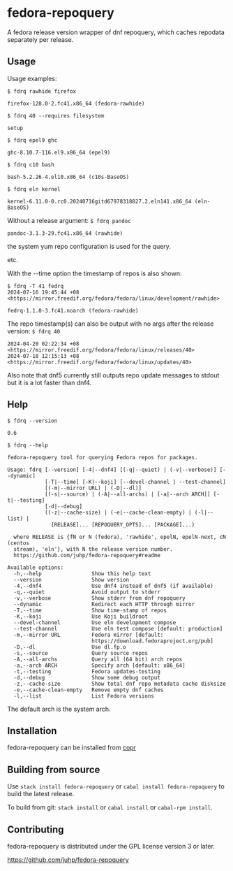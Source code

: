# fedora-repoquery

A fedora release version wrapper of dnf repoquery,
which caches repodata separately per release.

## Usage
Usage examples:

`$ fdrq rawhide firefox`

```
firefox-128.0-2.fc41.x86_64 (fedora-rawhide)
```

`$ fdrq 40 --requires filesystem`

```
setup
```

`$ fdrq epel9 ghc`

```
ghc-8.10.7-116.el9.x86_64 (epel9)
```

`$ fdrq c10 bash`

```
bash-5.2.26-4.el10.x86_64 (c10s-BaseOS)
```

`$ fdrq eln kernel`

```
kernel-6.11.0-0.rc0.20240716gitd67978318827.2.eln141.x86_64 (eln-BaseOS)
```

Without a release argument:
`$ fdrq pandoc`

```
pandoc-3.1.3-29.fc41.x86_64 (rawhide)
```
the system yum repo configuration is used for the query.

etc.

With the --time option the timestamp of repos is also shown:
```
$ fdrq -T 41 fedrq
2024-07-16 19:45:44 +08 <https://mirror.freedif.org/fedora/fedora/linux/development/rawhide>

fedrq-1.1.0-3.fc41.noarch (fedora-rawhide)
```
The repo timestamp(s) can also be output with no args after
the release version:
`$ fdrq 40`

```
2024-04-20 02:22:34 +08 <https://mirror.freedif.org/fedora/fedora/linux/releases/40>
2024-07-18 12:15:13 +08 <https://mirror.freedif.org/fedora/fedora/linux/updates/40>
```

Also note that dnf5 currently still outputs repo update messages to stdout
but it is a lot faster than dnf4.

## Help
`$ fdrq --version`

```
0.6
```
`$ fdrq --help`

```
fedora-repoquery tool for querying Fedora repos for packages.

Usage: fdrq [--version] [-4|--dnf4] [(-q|--quiet) | (-v|--verbose)] [--dynamic]
            [-T|--time] [-K|--koji] [--devel-channel | --test-channel]
            [(-m|--mirror URL) | (-D|--dl)]
            [(-s|--source) | (-A|--all-archs) | [-a|--arch ARCH]] [-t|--testing]
            [-d|--debug]
            ((-z|--cache-size) | (-e|--cache-clean-empty) | (-l|--list) |
              [RELEASE]... [REPOQUERY_OPTS]... [PACKAGE]...)

  where RELEASE is {fN or N (fedora), 'rawhide', epelN, epelN-next, cN (centos
  stream), 'eln'}, with N the release version number.
  https://github.com/juhp/fedora-repoquery#readme

Available options:
  -h,--help                Show this help text
  --version                Show version
  -4,--dnf4                Use dnf4 instead of dnf5 (if available)
  -q,--quiet               Avoid output to stderr
  -v,--verbose             Show stderr from dnf repoquery
  --dynamic                Redirect each HTTP through mirror
  -T,--time                Show time-stamp of repos
  -K,--koji                Use Koji buildroot
  --devel-channel          Use eln development compose
  --test-channel           Use eln test compose [default: production]
  -m,--mirror URL          Fedora mirror [default:
                           https://download.fedoraproject.org/pub]
  -D,--dl                  Use dl.fp.o
  -s,--source              Query source repos
  -A,--all-archs           Query all (64 bit) arch repos
  -a,--arch ARCH           Specify arch [default: x86_64]
  -t,--testing             Fedora updates-testing
  -d,--debug               Show some debug output
  -z,--cache-size          Show total dnf repo metadata cache disksize
  -e,--cache-clean-empty   Remove empty dnf caches
  -l,--list                List Fedora versions
```
The default arch is the system arch.

## Installation
fedora-repoquery can be installed from
[copr](https://copr.fedorainfracloud.org/coprs/petersen/fedora-repoquery/)

## Building from source
Use `stack install fedora-repoquery` or `cabal install fedora-repoquery`
to build the latest release.

To build from git: `stack install` or `cabal install` or `cabal-rpm install`.

## Contributing
fedora-repoquery is distributed under the GPL license version 3 or later.

<https://github.com/juhp/fedora-repoquery>
